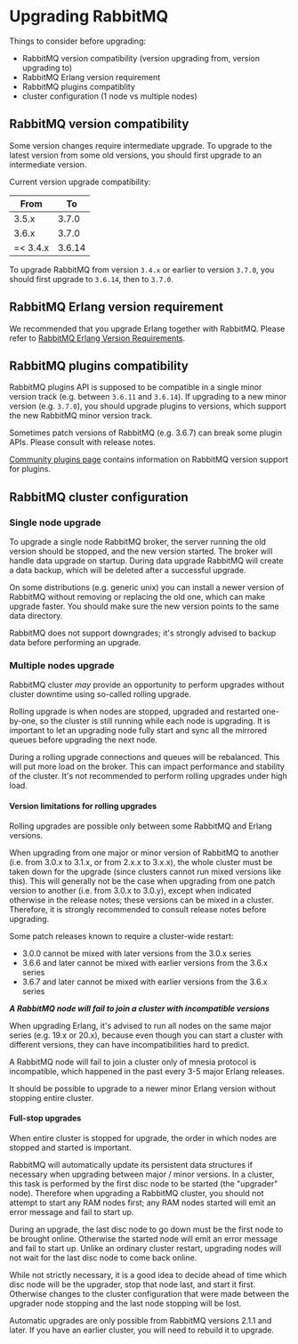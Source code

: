 # Upgrading RabbitMQ

Things to consider before upgrading:

* RabbitMQ version compatibility (version upgrading from, version upgrading to)
* RabbitMQ Erlang version requirement
* RabbitMQ plugins compatiblity
* cluster configuration (1 node vs multiple nodes)

## <a id="rabbitmq-version-compatibility"/>RabbitMQ version compatibility

Some version changes require intermediate upgrade.
To upgrade to the latest version from some old versions, you should first upgrade to an intermediate version.

Current version upgrade compatibility:

| From     | To     |
|----------|--------|
| 3.5.x    | 3.7.0  |
| 3.6.x    | 3.7.0  |
| =< 3.4.x | 3.6.14 |

To upgrade RabbitMQ from version `3.4.x` or earlier to version `3.7.0`, you should first upgrade to `3.6.14`, then to `3.7.0`.

## <a id="rabbitmq-erlang-version-requirement"/>RabbitMQ Erlang version requirement

We recommended that you upgrade Erlang together with RabbitMQ. Please refer to [RabbitMQ Erlang Version Requirements](/which-erlang.html).

## <a id="rabbitmq-plugins-compatibility"/> RabbitMQ plugins compatibility

RabbitMQ plugins API is supposed to be compatible in a single minor version track
(e.g. between `3.6.11` and `3.6.14`). If upgrading to a new minor version
(e.g. `3.7.0`), you should upgrade plugins to versions, which support the
new RabbitMQ minor version track.

Sometimes patch versions of RabbitMQ (e.g. 3.6.7) can break some plugin APIs.
Please consult with release notes.

[Community plugins page](/community-plugins.html) contains information on RabbitMQ
version support for plugins.

## <a id="cluster-configuration"/> RabbitMQ cluster configuration

### <a id="single-node"/> Single node upgrade

To upgrade a single node RabbitMQ broker, the server running the old version
should be stopped, and the new version started.
The broker will handle data upgrade on startup.
During data upgrade RabbitMQ will create a data backup,
which will be deleted after a successful upgrade.

On some distributions (e.g. generic unix) you can install a newer version of
RabbitMQ without removing or replacing the old one, which can make upgrade faster.
You should make sure the new version points to the same data directory.

RabbitMQ does not support downgrades; it's strongly advised to backup data before
performing an upgrade.

### <a id="cluster"/> Multiple nodes upgrade

RabbitMQ cluster *may* provide an opportunity to perform upgrades
without cluster downtime using so-called rolling upgrade.

Rolling upgrade is when nodes are stopped, upgraded and restarted
one-by-one, so the cluster is still running while each node is upgrading.
It is important to let an upgrading node fully start and sync all the mirrored
queues before upgrading the next node.

During a rolling upgrade connections and queues will be rebalanced. This will
put more load on the broker. This can impact performance and stability
of the cluster. It's not recommended to perform rolling upgrades
under high load.

#### <a id="cluster-versions"/> Version limitations for rolling upgrades

Rolling upgrades are possible only between some RabbitMQ and Erlang versions.

When upgrading from one major or minor version of RabbitMQ to another
(i.e. from 3.0.x to 3.1.x, or from 2.x.x to 3.x.x),
the whole cluster must be taken down for the upgrade
(since clusters cannot run mixed versions like this).
This will generally not be the case when upgrading from one patch version to
another (i.e. from 3.0.x to 3.0.y), except when indicated otherwise
in the release notes; these versions can be mixed in a cluster.
Therefore, it is strongly recommended to consult release notes before upgrading.

Some patch releases known to require a cluster-wide restart:

* 3.0.0 cannot be mixed with later versions from the 3.0.x series
* 3.6.6 and later cannot be mixed with earlier versions from the 3.6.x series
* 3.6.7 and later cannot be mixed with earlier versions from the 3.6.x series

***A RabbitMQ node will fail to join a cluster with incompatible versions***

When upgrading Erlang, it's advised to run all nodes on the same major series
(e.g. 19.x or 20.x), because even though you can start a cluster with different
versions, they can have incompatibilities hard to predict.

A RabbitMQ node will fail to join a cluster only of mnesia protocol is incompatible,
which happened in the past every 3-5 major Erlang releases.

It should be possible to upgrade to a newer minor Erlang version without stopping
entire cluster.

#### <a id="cluster-full-stop"/> Full-stop upgrades

When entire cluster is stopped for upgrade, the order in which nodes are
stopped and started is important.

RabbitMQ will automatically update its persistent data structures
if necessary when upgrading between major / minor versions.
In a cluster, this task is performed by the first disc node to be started
(the "upgrader" node).
Therefore when upgrading a RabbitMQ cluster, you should not attempt to start
any RAM nodes first; any RAM nodes started will emit an error message
and fail to start up.

During an upgrade, the last disc node to go down must be the first node to
be brought online. Otherwise the started node will emit an error message and
fail to start up. Unlike an ordinary cluster restart, upgrading nodes will not wait
for the last disc node to come back online.

While not strictly necessary, it is a good idea to decide ahead of time
which disc node will be the upgrader, stop that node last, and start it first.
Otherwise changes to the cluster configuration that were made between the
upgrader node stopping and the last node stopping will be lost.

Automatic upgrades are only possible from RabbitMQ versions 2.1.1 and later.
If you have an earlier cluster, you will need to rebuild it to upgrade.
